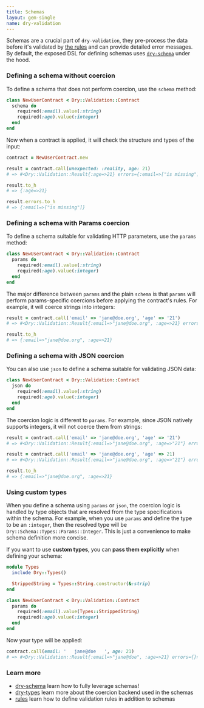 ```yaml
---
title: Schemas
layout: gem-single
name: dry-validation
---
```


Schemas are a crucial part of `dry-validation`, they pre-process the data before it's validated by [the rules](docs::rules) and can provide detailed error messages. By default, the exposed DSL for defining schemas uses [`dry-schema`](/gems/dry-schema) under the hood.

### Defining a schema without coercion

To define a schema that does not perform coercion, use the `schema` method:

``` ruby
class NewUserContract < Dry::Validation::Contract
  schema do
    required(:email).value(:string)
    required(:age).value(:integer)
  end
end
```

Now when a contract is applied, it will check the structure and types of the input:

``` ruby
contract = NewUserContract.new

result = contract.call(unexpected: :reality, age: 21)
# => #<Dry::Validation::Result{:age=>21} errors={:email=>["is missing"]}>

result.to_h
# => {:age=>21}

result.errors.to_h
# => {:email=>["is missing"]}
```

### Defining a schema with Params coercion

To define a schema suitable for validating HTTP parameters, use the `params` method:

``` ruby
class NewUserContract < Dry::Validation::Contract
  params do
    required(:email).value(:string)
    required(:age).value(:integer)
  end
end
```

The major difference between `params` and the plain `schema` is that `params` will perform params-specific coercions before applying the contract's rules. For example, it will coerce strings into integers:

``` ruby
result = contract.call('email' => 'jane@doe.org', 'age' => '21')
# => #<Dry::Validation::Result{:email=>"jane@doe.org", :age=>21} errors={}>

result.to_h
# => {:email=>"jane@doe.org", :age=>21}
```

### Defining a schema with JSON coercion

You can also use `json` to define a schema suitable for validating JSON data:

``` ruby
class NewUserContract < Dry::Validation::Contract
  json do
    required(:email).value(:string)
    required(:age).value(:integer)
  end
end
```

The coercion logic is different to `params`. For example, since JSON natively supports integers, it will not coerce them from strings:

``` ruby
result = contract.call('email' => 'jane@doe.org', 'age' => '21')
# => #<Dry::Validation::Result{:email=>"jane@doe.org", :age=>"21"} errors={:age=>["must be an integer"]}>

result = contract.call('email' => 'jane@doe.org', 'age' => 21)
# => #<Dry::Validation::Result{:email=>"jane@doe.org", :age=>"21"} errors={}>

result.to_h
# => {:email=>"jane@doe.org", :age=>21}
```

### Using custom types

When you define a schema using `params` or `json`, the coercion logic is handled by type objects that are resolved from the type specifications within  the schema. For example, when you use `params` and define the type to be an `:integer`, then the resolved type will be `Dry::Schema::Types::Params::Integer`. This is just a convenience to make schema definition more concise.

If you want to use **custom types**, you can **pass them explicitly** when defining your schema:

```ruby
module Types
  include Dry::Types()

  StrippedString = Types::String.constructor(&:strip)
end

class NewUserContract < Dry::Validation::Contract
  params do
    required(:email).value(Types::StrippedString)
    required(:age).value(:integer)
  end
end
```

Now your type will be applied:

```ruby
contract.call(email: '   jane@doe   ', age: 21)
# => #<Dry::Validation::Result{:email=>"jane@doe", :age=>21} errors={}>
```

### Learn more

- [dry-schema](/gems/dry-schema) learn how to fully leverage schemas!
- [dry-types](/gems/dry-types) learn more about the coercion backend used in the schemas
- [rules](docs::rules) learn how to define validation rules in addition to schemas
